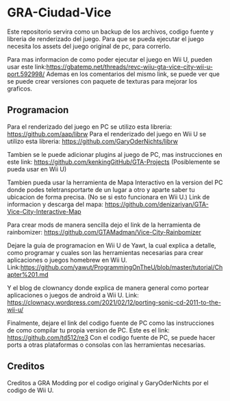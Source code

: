 # GRA-Ciudad-Vice
Este repositorio servira como un backup de los archivos, codigo fuente y libreria de renderizado del juego. 
Para que se pueda ejecutar el juego necesita los assets del juego original de pc, para correrlo.

Para mas informacion de como poder ejecutar el juego en Wii U, pueden usar este link:https://gbatemp.net/threads/revc-wiiu-gta-vice-city-wii-u-port.592998/
Ademas en los comentarios del mismo link, se puede ver que se puede crear versiones con paquete de texturas para mejorar los graficos.

## Programacion

Para el renderizado del juego en PC se utilizo esta libreria: https://github.com/aap/librw
Para el renderizado del juego en Wii U se utilizo esta libreria: https://github.com/GaryOderNichts/librw

Tambien se le puede adicionar plugins al juego de PC, mas instrucciones en este link: https://github.com/kenkingGitHub/GTA-Projects (Posiblemente se pueda usar en Wii U)

Tambien pueda usar la herramienta de Mapa Interactivo en la version del PC donde podes teletransportarte de un lugar a otro y aparte saber tu ubicacion de forma precisa.
(No se si esto funcionara en Wii U.) Link de informacion y descarga del mapa: https://github.com/denizariyan/GTA-Vice-City-Interactive-Map

Para crear mods de manera sencilla dejo el link de la herramienta de rainbomizer: https://github.com/GTAMadman/Vice-City-Rainbomizer 

Dejare la guia de programacion en Wii U de Yawt, la cual explica a detalle, como programar y cuales son las herramientas necesarias para crear aplicaciones o juegos homebrew en Wii U. Link:https://github.com/yawut/ProgrammingOnTheU/blob/master/tutorial/Chapter%201.md

Y el blog de clownancy donde explica de manera general como portear aplicaciones o juegos de android a Wii U. Link: https://clownacy.wordpress.com/2021/02/12/porting-sonic-cd-2011-to-the-wii-u/

Finalmente, dejare el link del codigo fuente de PC como las instrucciones de como compilar tu propia version de PC. Este es el link: https://github.com/td512/re3
Con el codigo fuente de PC, se puede hacer ports a otras plataformas o consolas con las herramientas necesarias.

## Creditos
Creditos a GRA Modding por el codigo original y GaryOderNichts por el codigo de Wii U.
